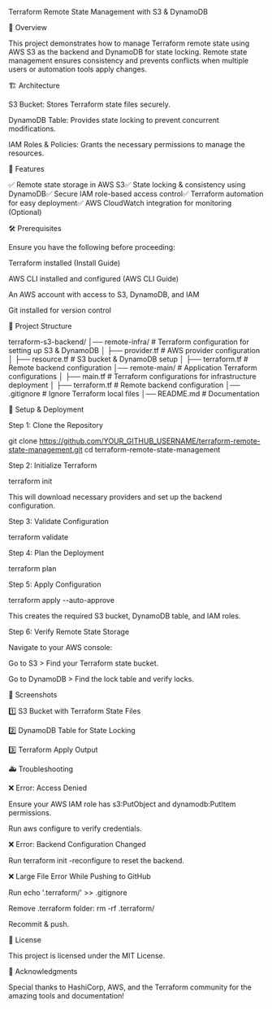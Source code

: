 Terraform Remote State Management with S3 & DynamoDB

📌 Overview

This project demonstrates how to manage Terraform remote state using AWS S3 as the backend and DynamoDB for state locking. Remote state management ensures consistency and prevents conflicts when multiple users or automation tools apply changes.

🏗 Architecture

S3 Bucket: Stores Terraform state files securely.

DynamoDB Table: Provides state locking to prevent concurrent modifications.

IAM Roles & Policies: Grants the necessary permissions to manage the resources.

 

🚀 Features

✅ Remote state storage in AWS S3✅ State locking & consistency using DynamoDB✅ Secure IAM role-based access control✅ Terraform automation for easy deployment✅ AWS CloudWatch integration for monitoring (Optional)

🛠 Prerequisites

Ensure you have the following before proceeding:

Terraform installed (Install Guide)

AWS CLI installed and configured (AWS CLI Guide)

An AWS account with access to S3, DynamoDB, and IAM

Git installed for version control

📂 Project Structure

terraform-s3-backend/
│── remote-infra/         # Terraform configuration for setting up S3 & DynamoDB
│   ├── provider.tf       # AWS provider configuration
│   ├── resource.tf       # S3 bucket & DynamoDB setup
│   ├── terraform.tf      # Remote backend configuration
│── remote-main/          # Application Terraform configurations
│   ├── main.tf           # Terraform configurations for infrastructure deployment
│   ├── terraform.tf      # Remote backend configuration
│── .gitignore            # Ignore Terraform local files
│── README.md             # Documentation

🔧 Setup & Deployment

Step 1: Clone the Repository

git clone https://github.com/YOUR_GITHUB_USERNAME/terraform-remote-state-management.git
cd terraform-remote-state-management

Step 2: Initialize Terraform

terraform init

This will download necessary providers and set up the backend configuration.

Step 3: Validate Configuration

terraform validate

Step 4: Plan the Deployment

terraform plan

Step 5: Apply Configuration

terraform apply --auto-approve

This creates the required S3 bucket, DynamoDB table, and IAM roles.

Step 6: Verify Remote State Storage

Navigate to your AWS console:

Go to S3 > Find your Terraform state bucket.

Go to DynamoDB > Find the lock table and verify locks.

📸 Screenshots

1️⃣ S3 Bucket with Terraform State Files

 

2️⃣ DynamoDB Table for State Locking

 

3️⃣ Terraform Apply Output

 

🚑 Troubleshooting

❌ Error: Access Denied

Ensure your AWS IAM role has s3:PutObject and dynamodb:PutItem permissions.

Run aws configure to verify credentials.

❌ Error: Backend Configuration Changed

Run terraform init -reconfigure to reset the backend.

❌ Large File Error While Pushing to GitHub

Run echo '.terraform/' >> .gitignore

Remove .terraform folder: rm -rf .terraform/

Recommit & push.

📜 License

This project is licensed under the MIT License.

🙌 Acknowledgments

Special thanks to HashiCorp, AWS, and the Terraform community for the amazing tools and documentation!

